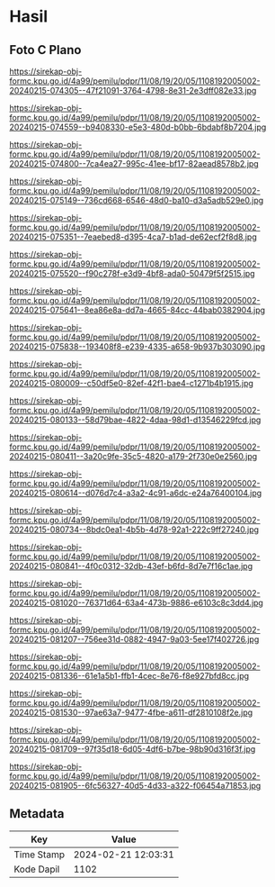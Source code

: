 # Hasil

## Foto C Plano

https://sirekap-obj-formc.kpu.go.id/4a99/pemilu/pdpr/11/08/19/20/05/1108192005002-20240215-074305--47f21091-3764-4798-8e31-2e3dff082e33.jpg

https://sirekap-obj-formc.kpu.go.id/4a99/pemilu/pdpr/11/08/19/20/05/1108192005002-20240215-074559--b9408330-e5e3-480d-b0bb-6bdabf8b7204.jpg

https://sirekap-obj-formc.kpu.go.id/4a99/pemilu/pdpr/11/08/19/20/05/1108192005002-20240215-074800--7ca4ea27-995c-41ee-bf17-82aead8578b2.jpg

https://sirekap-obj-formc.kpu.go.id/4a99/pemilu/pdpr/11/08/19/20/05/1108192005002-20240215-075149--736cd668-6546-48d0-ba10-d3a5adb529e0.jpg

https://sirekap-obj-formc.kpu.go.id/4a99/pemilu/pdpr/11/08/19/20/05/1108192005002-20240215-075351--7eaebed8-d395-4ca7-b1ad-de62ecf2f8d8.jpg

https://sirekap-obj-formc.kpu.go.id/4a99/pemilu/pdpr/11/08/19/20/05/1108192005002-20240215-075520--f90c278f-e3d9-4bf8-ada0-50479f5f2515.jpg

https://sirekap-obj-formc.kpu.go.id/4a99/pemilu/pdpr/11/08/19/20/05/1108192005002-20240215-075641--8ea86e8a-dd7a-4665-84cc-44bab0382904.jpg

https://sirekap-obj-formc.kpu.go.id/4a99/pemilu/pdpr/11/08/19/20/05/1108192005002-20240215-075838--193408f8-e239-4335-a658-9b937b303090.jpg

https://sirekap-obj-formc.kpu.go.id/4a99/pemilu/pdpr/11/08/19/20/05/1108192005002-20240215-080009--c50df5e0-82ef-42f1-bae4-c1271b4b1915.jpg

https://sirekap-obj-formc.kpu.go.id/4a99/pemilu/pdpr/11/08/19/20/05/1108192005002-20240215-080133--58d79bae-4822-4daa-98d1-d13546229fcd.jpg

https://sirekap-obj-formc.kpu.go.id/4a99/pemilu/pdpr/11/08/19/20/05/1108192005002-20240215-080411--3a20c9fe-35c5-4820-a179-2f730e0e2560.jpg

https://sirekap-obj-formc.kpu.go.id/4a99/pemilu/pdpr/11/08/19/20/05/1108192005002-20240215-080614--d076d7c4-a3a2-4c91-a6dc-e24a76400104.jpg

https://sirekap-obj-formc.kpu.go.id/4a99/pemilu/pdpr/11/08/19/20/05/1108192005002-20240215-080734--8bdc0ea1-4b5b-4d78-92a1-222c9ff27240.jpg

https://sirekap-obj-formc.kpu.go.id/4a99/pemilu/pdpr/11/08/19/20/05/1108192005002-20240215-080841--4f0c0312-32db-43ef-b6fd-8d7e7f16c1ae.jpg

https://sirekap-obj-formc.kpu.go.id/4a99/pemilu/pdpr/11/08/19/20/05/1108192005002-20240215-081020--76371d64-63a4-473b-9886-e6103c8c3dd4.jpg

https://sirekap-obj-formc.kpu.go.id/4a99/pemilu/pdpr/11/08/19/20/05/1108192005002-20240215-081207--756ee31d-0882-4947-9a03-5ee17f402726.jpg

https://sirekap-obj-formc.kpu.go.id/4a99/pemilu/pdpr/11/08/19/20/05/1108192005002-20240215-081336--61e1a5b1-ffb1-4cec-8e76-f8e927bfd8cc.jpg

https://sirekap-obj-formc.kpu.go.id/4a99/pemilu/pdpr/11/08/19/20/05/1108192005002-20240215-081530--97ae63a7-9477-4fbe-a611-df2810108f2e.jpg

https://sirekap-obj-formc.kpu.go.id/4a99/pemilu/pdpr/11/08/19/20/05/1108192005002-20240215-081709--97f35d18-6d05-4df6-b7be-98b90d316f3f.jpg

https://sirekap-obj-formc.kpu.go.id/4a99/pemilu/pdpr/11/08/19/20/05/1108192005002-20240215-081905--6fc56327-40d5-4d33-a322-f06454a71853.jpg


## Metadata

| Key        | Value               |
| ---------- | ------------------- |
| Time Stamp | 2024-02-21 12:03:31 |
| Kode Dapil | 1102                |



